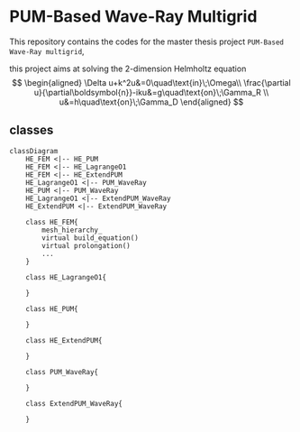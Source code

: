 # PUM-Based Wave-Ray Multigrid

This repository contains the codes for the master thesis project `PUM-Based Wave-Ray multigrid`,

this project aims at solving the 2-dimension Helmholtz equation
$$
\begin{aligned}
\Delta u+k^2u&=0\quad\text{in}\;\Omega\\
\frac{\partial u}{\partial\boldsymbol{n}}-iku&=g\quad\text{on}\;\Gamma_R \\
u&=h\quad\text{on}\;\Gamma_D
\end{aligned}
$$

## classes

```mermaid
classDiagram
	HE_FEM <|-- HE_PUM
	HE_FEM <|-- HE_LagrangeO1
	HE_FEM <|-- HE_ExtendPUM
	HE_LagrangeO1 <|-- PUM_WaveRay
	HE_PUM <|-- PUM_WaveRay
	HE_LagrangeO1 <|-- ExtendPUM_WaveRay
	HE_ExtendPUM <|-- ExtendPUM_WaveRay
	
	class HE_FEM{
		mesh_hierarchy_
		virtual build_equation()
		virtual prolongation()
		...
	}
	
	class HE_LagrangeO1{
	
	}
	
	class HE_PUM{
	
	}
	
	class HE_ExtendPUM{
	
	}
	
	class PUM_WaveRay{
	
	}
	
	class ExtendPUM_WaveRay{
	
	}
```









